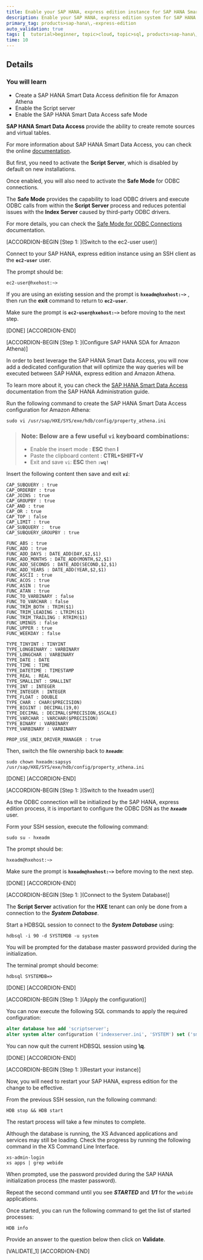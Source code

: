```yaml
---
title: Enable your SAP HANA, express edition instance for SAP HANA Smart Data Access
description: Enable your SAP HANA, express edition system for SAP HANA Smart Data Access.
primary_tag: products>sap-hana\,-express-edition
auto_validation: true
tags: [  tutorial>beginner, topic>cloud, topic>sql, products>sap-hana\,-express-edition ]
time: 10
---
```


## Details
### You will learn
- Create a SAP HANA Smart Data Access definition file for Amazon Athena
- Enable the Script server
- Enable the SAP HANA Smart Data Access safe Mode

**SAP HANA Smart Data Access** provide the ability to create remote sources and virtual tables.

For more information about SAP HANA Smart Data Access, you can check the online <a href="https://help.sap.com/viewer/6b94445c94ae495c83a19646e7c3fd56/latest/en-US/a07c7ff25997460bbcb73099fb59007d.html" target="&#95;blank">documentation</a>.

But first, you need to activate the **Script Server**, which is disabled by default on new installations.

Once enabled, you will also need to activate the **Safe Mode** for ODBC connections.

The **Safe Mode** provides the capability to load ODBC drivers and execute ODBC calls from within the **Script Server** process and reduces potential issues with the **Index Server** caused by third-party ODBC drivers.

For more details, you can check the <a href="https://help.sap.com/viewer/6b94445c94ae495c83a19646e7c3fd56/latest/en-US/6f01ebd7ed574fcfbf493ebd303eb6b1.html" target="&#95;blank">Safe Mode for ODBC Connections</a> documentation.

[ACCORDION-BEGIN [Step 1: ](Switch to the ec2-user user)]

Connect to your SAP HANA, express edition instance using an SSH client as the **`ec2-user`** user.

The prompt should be:

```
ec2-user@hxehost:~>
```

If you are using an existing session and the prompt is **```hxeadm@hxehost:~>```** , then run the **exit** command to return to **`ec2-user`**.

Make sure the prompt is **```ec2-user@hxehost:~>```** before moving to the next step.

[DONE]
[ACCORDION-END]

[ACCORDION-BEGIN [Step 1: ](Configure SAP HANA SDA for Amazon Athena)]

In order to best leverage the SAP HANA Smart Data Access, you will now add a dedicated configuration that will optimize the way queries will be executed between SAP HANA, express edition and Amazon Athena.

To learn more about it, you can check the [SAP HANA Smart Data Access](https://help.sap.com/viewer/6b94445c94ae495c83a19646e7c3fd56/2.0.03/en-US/a07c7ff25997460bbcb73099fb59007d.html) documentation from the SAP HANA Administration guide.

Run the following command to create the SAP HANA Smart Data Access configuration for Amazon Athena:

```shell
sudo vi /usr/sap/HXE/SYS/exe/hdb/config/property_athena.ini
```

> ### **Note**: Below are a few useful **`vi`** keyboard combinations:
> - Enable the insert mode : **ESC** then **I**
> - Paste the clipboard content : **CTRL+SHIFT+V**
> - Exit and save `vi`: **ESC** then **`:wq!`**

Insert the following content then save and exit ***`vi`***:

```shell
CAP_SUBQUERY : true
CAP_ORDERBY : true
CAP_JOINS : true
CAP_GROUPBY : true
CAP_AND : true
CAP_OR : true
CAP_TOP : false
CAP_LIMIT : true
CAP_SUBQUERY :  true
CAP_SUBQUERY_GROUPBY : true

FUNC_ABS : true
FUNC_ADD : true
FUNC_ADD_DAYS : DATE_ADD(DAY,$2,$1)
FUNC_ADD_MONTHS : DATE_ADD(MONTH,$2,$1)
FUNC_ADD_SECONDS : DATE_ADD(SECOND,$2,$1)
FUNC_ADD_YEARS : DATE_ADD(YEAR,$2,$1)
FUNC_ASCII : true
FUNC_ACOS : true
FUNC_ASIN : true
FUNC_ATAN : true
FUNC_TO_VARBINARY : false
FUNC_TO_VARCHAR : false
FUNC_TRIM_BOTH : TRIM($1)
FUNC_TRIM_LEADING : LTRIM($1)
FUNC_TRIM_TRAILING : RTRIM($1)
FUNC_UMINUS : false
FUNC_UPPER : true
FUNC_WEEKDAY : false

TYPE_TINYINT : TINYINT
TYPE_LONGBINARY : VARBINARY
TYPE_LONGCHAR : VARBINARY
TYPE_DATE : DATE
TYPE_TIME : TIME
TYPE_DATETIME : TIMESTAMP
TYPE_REAL : REAL
TYPE_SMALLINT : SMALLINT
TYPE_INT : INTEGER
TYPE_INTEGER : INTEGER
TYPE_FLOAT : DOUBLE
TYPE_CHAR : CHAR($PRECISION)
TYPE_BIGINT : DECIMAL(19,0)
TYPE_DECIMAL : DECIMAL($PRECISION,$SCALE)
TYPE_VARCHAR : VARCHAR($PRECISION)
TYPE_BINARY : VARBINARY
TYPE_VARBINARY : VARBINARY

PROP_USE_UNIX_DRIVER_MANAGER : true
```

Then, switch the file ownership back to ***`hxeadm`***:

```shell
sudo chown hxeadm:sapsys /usr/sap/HXE/SYS/exe/hdb/config/property_athena.ini
```

[DONE]
[ACCORDION-END]

[ACCORDION-BEGIN [Step 1: ](Switch to the hxeadm user)]

As the ODBC connection will be initialized by the SAP HANA, express edition process, it is important to configure the ODBC DSN as the ***`hxeadm`*** user.

Form your SSH session, execute the following command:

```shell
sudo su - hxeadm
```
The prompt should be:

```
hxeadm@hxehost:~>
```

Make sure the prompt is **```hxeadm@hxehost:~>```** before moving to the next step.

[DONE]
[ACCORDION-END]

[ACCORDION-BEGIN [Step 1: ](Connect to the System Database)]

The **Script Server** activation for the **HXE** tenant can only be done from a connection to the ***System Database***.

Start a HDBSQL session to connect to the ***System Database*** using:

```shell
hdbsql -i 90 -d SYSTEMDB -u system
```

You will be prompted for the database master password provided during the initialization.

The terminal prompt should become:

```
hdbsql SYSTEMDB=>
```

[DONE]
[ACCORDION-END]

[ACCORDION-BEGIN [Step 1: ](Apply the configuration)]

You can now execute the following SQL commands to apply the required configuration:

```sql
alter database hxe add 'scriptserver';
alter system alter configuration ('indexserver.ini', 'SYSTEM') set ('smart_data_access', 'odbc_adapters_in_scriptserver') = 'all';
```

You can now quit the current HDBSQL session using **\q**.

[DONE]
[ACCORDION-END]

[ACCORDION-BEGIN [Step 1: ](Restart your instance)]

Now, you will need to restart your SAP HANA, express edition for the change to be effective.

From the previous SSH session, run the following command:

```shell
HDB stop && HDB start
```

The restart process will take a few minutes to complete.

Although the database is running, the XS Advanced applications and services may still be loading. Check the progress by running the following command in the XS Command Line Interface.

```shell
xs-admin-login
xs apps | grep webide
```

When prompted, use the password provided during the SAP HANA initialization process (the master password).

Repeat the second command until you see ***STARTED*** and ***1/1*** for the `webide` applications.

Once started, you can run the following command to get the list of started processes:

```shell
HDB info
```

Provide an answer to the question below then click on **Validate**.

[VALIDATE_1]
[ACCORDION-END]
